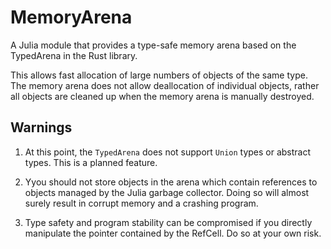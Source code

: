 # MemoryArena
A Julia module that provides a type-safe memory arena based
on the TypedArena in the Rust library.

This allows fast allocation of large numbers of objects of the
same type. The memory arena does not allow deallocation of individual
objects, rather all objects are cleaned up when the memory arena is
manually destroyed.

## Warnings
1. At this point, the `TypedArena` does not support `Union` types or abstract
types. This is a planned feature.

2. Yyou should not store objects in the arena which contain
references to objects managed by the Julia garbage collector. Doing so
will almost surely result in corrupt memory and a crashing program.

3. Type safety and program stability can be compromised if you directly
manipulate the pointer contained by the RefCell. Do so at your own risk.
